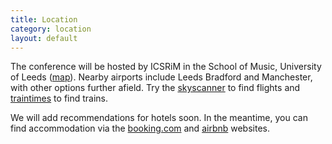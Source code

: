 ```yaml
---
title: Location
category: location
layout: default
---
```


The conference will be hosted by ICSRiM in the School of Music,
University of Leeds ([map](http://www.openstreetmap.org/way/84656158#map=16/53.8062/-1.5532)). Nearby airports include Leeds Bradford and
Manchester, with other options further afield. Try the
[skyscanner](http://www.skyscanner.net/ "SkyScanner") to find flights
and [traintimes](http://traintimes.org.uk/ "TrainTimes") to find
trains.

We will add recommendations for hotels soon. In the meantime, you can find accommodation via the [booking.com](http://booking.com) and [airbnb](https://www.airbnb.co.uk/) websites.
